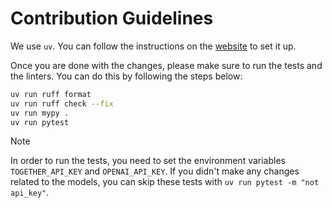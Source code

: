 # Contribution Guidelines

We use `uv`. You can follow the instructions on the [website](https://docs.astral.sh/uv) to set it up.

Once you are done with the changes, please make sure to run the tests and the linters. You can do this by following the steps below:

```bash
uv run ruff format
uv run ruff check --fix
uv run mypy .
uv run pytest
```

> [!NOTE]
> In order to run the tests, you need to set the environment variables `TOGETHER_API_KEY` and `OPENAI_API_KEY`. If you didn't make any changes related to the models, you can skip these tests with `uv run pytest -m "not api_key"`.
